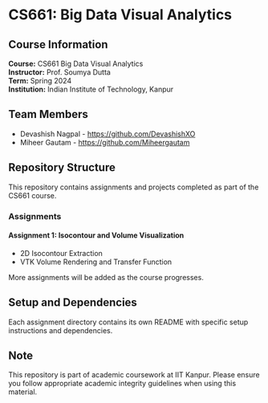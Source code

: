 # CS661: Big Data Visual Analytics

## Course Information

**Course:** CS661 Big Data Visual Analytics  
**Instructor:** Prof. Soumya Dutta  
**Term:** Spring 2024  
**Institution:** Indian Institute of Technology, Kanpur  

## Team Members

- Devashish Nagpal - https://github.com/DevashishXO  
- Miheer Gautam - https://github.com/Miheergautam

## Repository Structure

This repository contains assignments and projects completed as part of the CS661 course.

### Assignments

#### Assignment 1: Isocontour and Volume Visualization

- 2D Isocontour Extraction
- VTK Volume Rendering and Transfer Function

More assignments will be added as the course progresses.

## Setup and Dependencies

Each assignment directory contains its own README with specific setup instructions and dependencies.

## Note

This repository is part of academic coursework at IIT Kanpur. Please ensure you follow appropriate academic integrity guidelines when using this material.